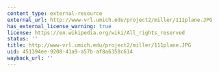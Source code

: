 ```yaml
---
content_type: external-resource
external_url: http://www-vrl.umich.edu/project2/miller/111plane.JPG
has_external_license_warning: true
license: https://en.wikipedia.org/wiki/All_rights_reserved
status: ''
title: http://www-vrl.umich.edu/project2/miller/111plane.JPG
uid: 451394ee-9208-41a9-a57b-af8a6358c614
wayback_url: ''
---
```


